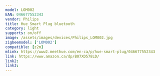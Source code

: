 ```yaml
---
model: LOM002
EAN: 046677552343
vendor: Philips
title: Hue Smart Plug bluetooth
category: light
supports: on/off
image: /assets/images/devices/Philips_LOM002.jpg
zigbeemodel: ['LOM002']
compatible: [z2m]
mlink: https://www2.meethue.com/en-ca/p/hue-smart-plug/046677552343
link: https://www.amazon.ca/dp/B07XD578LD/
link2: 
link3: 
---
```

